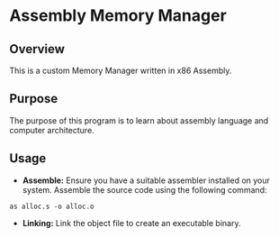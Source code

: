 # Assembly Memory Manager

## Overview

This is a custom Memory Manager written in x86 Assembly.

## Purpose

The purpose of this program is to learn about assembly language and computer architecture.

## Usage

- **Assemble:**
Ensure you have a suitable assembler installed on your system.
Assemble the source code using the following command:
```
as alloc.s -o alloc.o
```
- **Linking:**
Link the object file to create an executable binary.